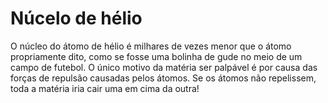 # Núcelo de hélio

O núcleo do átomo de hélio é milhares de vezes menor que o átomo propriamente
dito, como se fosse uma bolinha de gude no meio de um campo de futebol. O único
motivo da matéria ser palpável é por causa das forças de repulsão causadas pelos
átomos. Se os átomos não repelissem, toda a matéria iria cair uma em cima da
outra!
